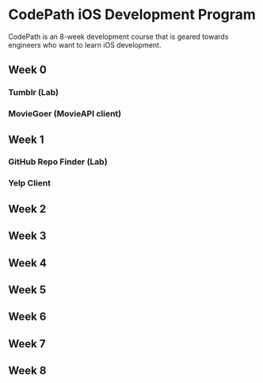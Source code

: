 # CodePath iOS Development Program 

CodePath is an 8-week development course that is geared towards engineers who want to learn iOS development.

## Week 0

### Tumblr (Lab)

### MovieGoer (MovieAPI client)

## Week 1

### GitHub Repo Finder (Lab)

### Yelp Client

## Week 2

## Week 3

## Week 4

## Week 5

## Week 6

## Week 7

## Week 8
